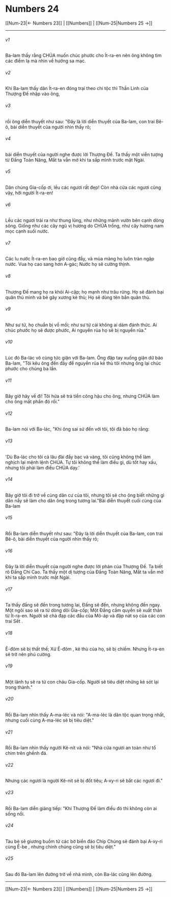 # Numbers 24

[[Num-23|← Numbers 23]] | [[Numbers]] | [[Num-25|Numbers 25 →]]
***



###### v1 
Ba-lam thấy rằng CHÚA muốn chúc phước cho Ít-ra-en nên ông không tìm các điềm lạ mà nhìn về hướng sa mạc. 

###### v2 
Khi Ba-lam thấy dân Ít-ra-en đóng trại theo chi tộc thì Thần Linh của Thượng Đế nhập vào ông, 

###### v3 
rồi ông diễn thuyết như sau: "Đây là lời diễn thuyết của Ba-lam, con trai Bê-ô, bài diễn thuyết của người nhìn thấy rõ; 

###### v4 
bài diễn thuyết của người nghe được lời Thượng Đế. Ta thấy một viễn tượng từ Đấng Toàn Năng, Mắt ta vẫn mở khi ta sấp mình trước mặt Ngài. 

###### v5 
Dân chúng Gia-cốp ơi, lều các ngươi rất đẹp! Còn nhà cửa các ngươi cũng vậy, hỡi người Ít-ra-en! 

###### v6 
Lều các ngươi trải ra như thung lũng, như những mảnh vườn bên cạnh dòng sông. Giống như các cây ngũ vị hương do CHÚA trồng, như cây hương nam mọc cạnh suối nước. 

###### v7 
Các lu nước Ít-ra-en bao giờ cũng đầy, và mùa màng họ luôn tràn ngập nước. Vua họ cao sang hơn A-gác; Nước họ sẽ cường thịnh. 

###### v8 
Thượng Đế mang họ ra khỏi Ai-cập; họ mạnh như trâu rừng. Họ sẽ đánh bại quân thù mình và bẻ gãy xương kẻ thù; Họ sẽ dùng tên bắn quân thù. 

###### v9 
Như sư tử, họ chuẩn bị vồ mồi; như sư tử cái không ai dám đánh thức. Ai chúc phước họ sẽ được phước, Ai nguyền rủa họ sẽ bị nguyền rủa." 

###### v10 
Lúc đó Ba-lác vô cùng tức giận với Ba-lam. Ông đập tay xuống giận dữ bảo Ba-lam, "Tôi kêu ông đến đây để nguyền rủa kẻ thù tôi nhưng ông lại chúc phước cho chúng ba lần. 

###### v11 
Bây giờ hãy về đi! Tôi hứa sẽ trả tiền công hậu cho ông, nhưng CHÚA làm cho ông mất phần đó rồi." 

###### v12 
Ba-lam nói với Ba-lác, "Khi ông sai sứ đến với tôi, tôi đã bảo họ rằng: 

###### v13 
'Dù Ba-lác cho tôi cả lâu đài đầy bạc và vàng, tôi cũng không thể làm nghịch lại mệnh lệnh CHÚA. Tự tôi không thể làm điều gì, dù tốt hay xấu, nhưng tôi phải làm điều CHÚA dạy.' 

###### v14 
Bây giờ tôi đi trở về cùng dân cư của tôi, nhưng tôi sẽ cho ông biết những gì dân nầy sẽ làm cho dân ông trong tương lai."Bài diễn thuyết cuối cùng của Ba-lam 

###### v15 
Rồi Ba-lam diễn thuyết như sau: "Đây là lời diễn thuyết của Ba-lam, con trai Bê-ô, bài diễn thuyết của người nhìn thấy rõ; 

###### v16 
Đây là lời diễn thuyết của người nghe được lời phán của Thượng Đế. Ta biết rõ Đấng Chí Cao. Ta thấy một dị tượng của Đấng Toàn Năng, Mắt ta vẫn mở khi ta sấp mình trước mặt Ngài. 

###### v17 
Ta thấy đấng sẽ đến trong tương lai, Đấng sẽ đến, nhưng không đến ngay. Một ngôi sao sẽ ra từ dòng dõi Gia-cốp; Một Đấng cầm quyền sẽ xuất thân từ Ít-ra-en. Người sẽ chà đạp các đầu của Mô-áp và đập nát sọ của các con trai Sết . 

###### v18 
Ê-đôm sẽ bị thất thế; Xứ Ê-đôm , kẻ thù của họ, sẽ bị chiếm. Nhưng Ít-ra-en sẽ trở nên phú cường. 

###### v19 
Một lãnh tụ sẽ ra từ con cháu Gia-cốp. Người sẽ tiêu diệt những kẻ sót lại trong thành." 

###### v20 
Rồi Ba-lam nhìn thấy A-ma-léc và nói: "A-ma-léc là dân tộc quan trọng nhất, nhưng cuối cùng A-ma-léc sẽ bị tiêu diệt." 

###### v21 
Rồi Ba-lam nhìn thấy người Kê-nít và nói: "Nhà cửa ngươi an toàn như tổ chim trên ghềnh đá. 

###### v22 
Nhưng các ngươi là người Kê-nít sẽ bị đốt tiêu; A-xy-ri sẽ bắt các ngươi đi." 

###### v23 
Rồi Ba-lam diễn giảng tiếp: "Khi Thượng Đế làm điều đó thì không còn ai sống nổi. 

###### v24 
Tàu bè sẽ giương buồm từ các bờ biển đảo Chíp Chúng sẽ đánh bại A-xy-ri cùng Ê-be , nhưng chính chúng cũng sẽ bị tiêu diệt." 

###### v25 
Sau đó Ba-lam lên đường trở về nhà mình, còn Ba-lác cũng lên đường.

***
[[Num-23|← Numbers 23]] | [[Numbers]] | [[Num-25|Numbers 25 →]]

